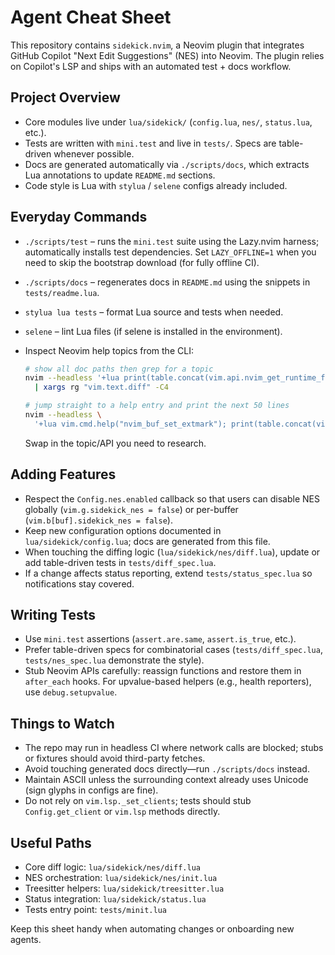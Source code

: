 # Agent Cheat Sheet

This repository contains `sidekick.nvim`, a Neovim plugin that integrates GitHub Copilot "Next Edit Suggestions" (NES) into Neovim. The plugin relies on Copilot's LSP and ships with an automated test + docs workflow.

## Project Overview

- Core modules live under `lua/sidekick/` (`config.lua`, `nes/`, `status.lua`, etc.).
- Tests are written with `mini.test` and live in `tests/`. Specs are table-driven whenever possible.
- Docs are generated automatically via `./scripts/docs`, which extracts Lua annotations to update `README.md` sections.
- Code style is Lua with `stylua` / `selene` configs already included.

## Everyday Commands

- `./scripts/test` – runs the `mini.test` suite using the Lazy.nvim harness; automatically installs test dependencies. Set `LAZY_OFFLINE=1` when you need to skip the bootstrap download (for fully offline CI).
- `./scripts/docs` – regenerates docs in `README.md` using the snippets in `tests/readme.lua`.
- `stylua lua tests` – format Lua source and tests when needed.
- `selene` – lint Lua files (if selene is installed in the environment).
- Inspect Neovim help topics from the CLI:

  ```bash
  # show all doc paths then grep for a topic
  nvim --headless '+lua print(table.concat(vim.api.nvim_get_runtime_file("doc/*.txt", true), " "))' +qall \
    | xargs rg "vim.text.diff" -C4

  # jump straight to a help entry and print the next 50 lines
  nvim --headless \
    '+lua vim.cmd.help("nvim_buf_set_extmark"); print(table.concat(vim.api.nvim_buf_get_lines(0, vim.fn.line(".") - 1, vim.fn.line(".") + 50, false), "\n"))' +qa
  ```

  Swap in the topic/API you need to research.

## Adding Features

- Respect the `Config.nes.enabled` callback so that users can disable NES globally (`vim.g.sidekick_nes = false`) or per-buffer (`vim.b[buf].sidekick_nes = false`).
- Keep new configuration options documented in `lua/sidekick/config.lua`; docs are generated from this file.
- When touching the diffing logic (`lua/sidekick/nes/diff.lua`), update or add table-driven tests in `tests/diff_spec.lua`.
- If a change affects status reporting, extend `tests/status_spec.lua` so notifications stay covered.

## Writing Tests

- Use `mini.test` assertions (`assert.are.same`, `assert.is_true`, etc.).
- Prefer table-driven specs for combinatorial cases (`tests/diff_spec.lua`, `tests/nes_spec.lua` demonstrate the style).
- Stub Neovim APIs carefully: reassign functions and restore them in `after_each` hooks. For upvalue-based helpers (e.g., health reporters), use `debug.setupvalue`.

## Things to Watch

- The repo may run in headless CI where network calls are blocked; stubs or fixtures should avoid third-party fetches.
- Avoid touching generated docs directly—run `./scripts/docs` instead.
- Maintain ASCII unless the surrounding context already uses Unicode (sign glyphs in configs are fine).
- Do not rely on `vim.lsp._set_clients`; tests should stub `Config.get_client` or `vim.lsp` methods directly.

## Useful Paths

- Core diff logic: `lua/sidekick/nes/diff.lua`
- NES orchestration: `lua/sidekick/nes/init.lua`
- Treesitter helpers: `lua/sidekick/treesitter.lua`
- Status integration: `lua/sidekick/status.lua`
- Tests entry point: `tests/minit.lua`

Keep this sheet handy when automating changes or onboarding new agents.
